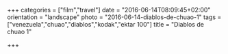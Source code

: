 +++
categories = ["film","travel"]
date = "2016-06-14T08:09:45+02:00"
orientation = "landscape"
photo = "2016-06-14-diablos-de-chuao-1"
tags = ["venezuela","chuao","diablos","kodak","ektar 100"]
title = "Diablos de chuao 1"

+++
